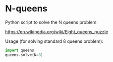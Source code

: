 # N-queens
Python script to solve the N queens problem:

https://en.wikipedia.org/wiki/Eight_queens_puzzle

Usage (for solving standard 8 queens problem):

```python
import queens
queens.solve(N=8)
